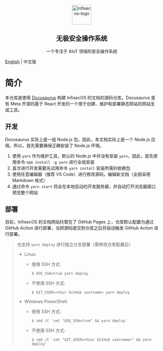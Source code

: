 <div align="center">

<img src="https://qclic.github.io/images/site/logo.svg" alt="infisecos-logo" width="64">

</div>

<h2 align="center">无极安全操作系统</h1>

<p align="center">一个专注于 AIoT 领域的安全操作系统</p>

<!-- <div align="center">

[![GitHub stars](https://img.shields.io/github/stars/qclic/InfisecOS?logo=github)](https://github.com/qclic/InfisecOS/stargazers)
[![GitHub forks](https://img.shields.io/github/forks/qclic/InfisecOS?logo=github)](https://github.com/qclic/InfisecOS/network)
[![license](https://img.shields.io/github/license/qclic/InfisecOS)](https://github.com/ZCShou/GoGoGo/blob/master/LICENSE)

</div> -->

[English](README.md) | 中文版

# 简介

本仓库是使用 [Docusaurus](https://docusaurus.io/) 构建 InfisecOS 的文档的源码仓库。Docusaurus 是有 Meta 开源的基于 React 开发的一个用于创建、维护和部署静态网站的网站生成工具。

## 开发

Docusaurus 实际上是一组 Node.js 包，因此，本文档实际上是一个 Node.js 应用。所以，首先需要确保正确安装了 Node.js 环境。

1. 使用 `yarn` 作为维护工具，默认的 Node.js 中并没有安装 `yarn`，因此，首先使用命令 `npm install -g yarn` 进行全局安装
2. 首次进行开发需要先试用命令 `yarn install` 安装所需的依赖包
3. 使用任意编辑器（推荐 VS Code）进行修改源码，编辑新文档（全部采用 Markdown 格式）
4. 通过命令 `yarn start` 将会在本地启动的开发服务器，并自动打开浏览器窗口预览整个网站

## 部署

目前，InfisecOS 的文档网站托管在了 GitHub Pages 上，仓库默认配置为通过 GitHub Action 进行部署，当把源码提交到仓库之后将自动触发 GitHub Action 进行部署。

> 也支持 `yarn deploy` 进行独立分支部署（需修改仓库配置后）
>  - Linux:
>    - 使用 SSH 方式:
>        ```
>        $ USE_SSH=true yarn deploy
>        ```
> 
>    - 不使用 SSH 方式:
> 
>        ```
>        $ GIT_USER=<Your GitHub username> yarn deploy
>        ```
>  - Windows PowerShell:
>    - 使用 SSH 方式:
> 
>        ```
>        $ cmd /C 'set "USE_SSH=true" && yarn deploy'
>        ```
> 
>    - 不使用 SSH 方式:
> 
>        ```
>        $ cmd /C 'set "GIT_USER=<Your GitHub username>" && yarn deploy'
>        ```
